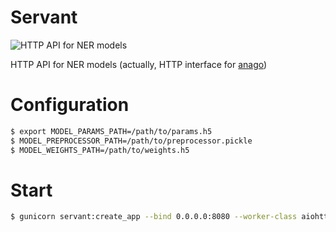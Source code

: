 # Servant

![HTTP API for NER models](https://i.imgur.com/JJchpFe.png)

HTTP API for NER models (actually, HTTP interface for [anago](https://github.com/Hironsan/anago))


# Configuration

```bash
$ export MODEL_PARAMS_PATH=/path/to/params.h5
$ MODEL_PREPROCESSOR_PATH=/path/to/preprocessor.pickle
$ MODEL_WEIGHTS_PATH=/path/to/weights.h5
```

# Start

```bash
$ gunicorn servant:create_app --bind 0.0.0.0:8080 --worker-class aiohttp.GunicornUVLoopWebWorker --reload --workers 1
```
